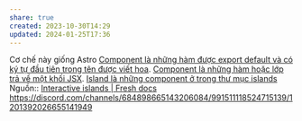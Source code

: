 ```yaml
---
share: true
created: 2023-10-30T14:29
updated: 2024-01-25T17:36
---
```


Cơ chế này giống Astro
[Component là những hàm được export default và có ký tự đầu tiên trong tên được viết hoa](../Component,%20render/Component%20l%C3%A0%20nh%E1%BB%AFng%20h%C3%A0m%20%C4%91%C6%B0%E1%BB%A3c%20export%20default%20v%C3%A0%20c%C3%B3%20k%C3%BD%20t%E1%BB%B1%20%C4%91%E1%BA%A7u%20ti%C3%AAn%20trong%20t%C3%AAn%20%C4%91%C6%B0%E1%BB%A3c%20vi%E1%BA%BFt%20hoa.md). [Component là những hàm hoặc lớp trả về một khối JSX](../Component,%20render/Component%20l%C3%A0%20nh%E1%BB%AFng%20h%C3%A0m%20ho%E1%BA%B7c%20l%E1%BB%9Bp%20tr%E1%BA%A3%20v%E1%BB%81%20m%E1%BB%99t%20kh%E1%BB%91i%20JSX.md). [Island là những component ở trong thư mục islands](./Island%20l%C3%A0%20nh%E1%BB%AFng%20component%20%E1%BB%9F%20trong%20th%C6%B0%20m%E1%BB%A5c%20islands.md)
Nguồn:: [Interactive islands | Fresh docs](https://fresh.deno.dev/docs/concepts/islands)
https://discord.com/channels/684898665143206084/991511118524715139/1201392026655141949